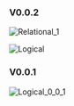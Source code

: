 

### V0.0.2

![Relational_1](https://user-images.githubusercontent.com/2634610/56147983-4136e200-5fa1-11e9-948c-c34dbb49a90c.png)

![Logical](https://user-images.githubusercontent.com/2634610/56147984-4136e200-5fa1-11e9-9e86-606eb2059150.png)


### V0.0.1

![Logical_0_0_1](https://user-images.githubusercontent.com/2634610/55103203-ed328f00-50bf-11e9-8e64-88a0bccc437e.png)

